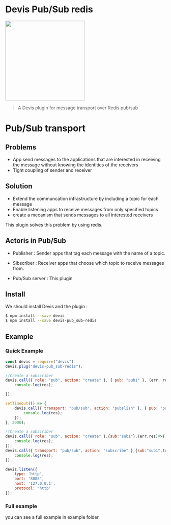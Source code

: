 # Devis Pub/Sub redis
 <img  src="https://avatars3.githubusercontent.com/u/21971184?v=4&amp;s=200" href="http://devisjs.surge.sh" width="250" />

>A Devis plugin for message transport over Redis pub/sub

# Pub/Sub transport

## Problems
*  App send messages to the applications that are interested in receiving the message without knowing the identities of the receivers
* Tight coupling of sender and receiver

## Solution
* Extend the communcation infrastructure by including a topic for each message
* Enable listening apps to receive messages from only specified topics
* create a mecanism that sends messages to all interested receivers


This plugin solves this problem by using redis.

## Actoris in Pub/Sub 
* Publisher : Sender apps that tag each message with the name of a topic.

* Sibscriber : Receiver apps that choose which topic to receive messages from.

* Pub/Sub server : This plugin

## Install

We should install Devis and the plugin :

```bash
$ npm install --save devis
$ npm install --save devis-pub_sub-redis
```

## Example 

### Quick Example
```javascript
const devis = require("devis")
devis.plug("devis-pub_sub-redis");

//Create a subscriber
devis.call({ role: "pub", action: "create" }, { pub: "pub1" }, (err, res) => {
    console.log(res);

});

setTimeout(() => {
    devis.call({ transport: "pub/sub", action: "pubslish" }, { pub: "pub1", topic: "test", message: "newwwwww" }, (err, res) => {
        console.log(res);
    });
}, 3000);

//Create a subscriber
devis.call({ role: "sub", action: "create" },{sub:"sub1"},(err,res)=>{
    console.log(res);
});
devis.call({ transport: "pub/sub", action: "subscribe" },{sub:"sub1",topic:"test"},(err,res)=>{
    console.log(res);
});

devis.listen({
    type: 'http',
    port: '8888',
    host: '127.0.0.1',
    protocol: 'http'
});
```

### Full example
you can see a full example in example folder

